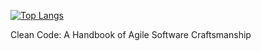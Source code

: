 

[![Top Langs](https://github-readme-stats.vercel.app/api/top-langs/?username=sleepy-jelly)](https://github.com/sleepy-jelly/github-readme-stats)




Clean Code: A Handbook of Agile Software Craftsmanship


<!---
![Anurag's GitHub stats](https://github-readme-stats.vercel.app/api?username=sleepy-jelly&show_icons=true&theme=radical&count_private=true)
is a ✨ special ✨ repository because its `README.md` (this file) appears on your GitHub profile.
You can click the Preview link to take a look at your changes.
--->
